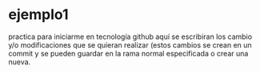 # ejemplo1
practica para iniciarme en tecnología github
aquí se escribiran los cambio y/o modificaciones que se quieran realizar (estos cambios se crean en un commit y se pueden guardar en la rama normal especificada o crear una nueva.
